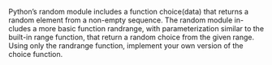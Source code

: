Python’s random module includes a function choice(data) that returns a
random element from a non-empty sequence. The random module in-
cludes a more basic function randrange, with parameterization similar to
the built-in range function, that return a random choice from the given
range. Using only the randrange function, implement your own version
of the choice function.